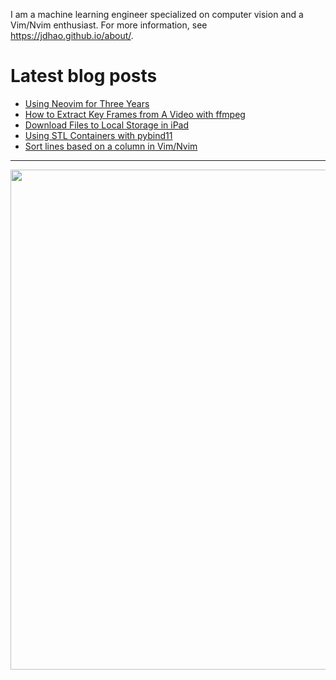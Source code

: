 I am a machine learning engineer specialized on computer vision and a Vim/Nvim enthusiast.
For more information, see https://jdhao.github.io/about/.

# Latest blog posts

<!-- BLOG-POST-LIST:START -->
- [Using Neovim for Three Years](https://jdhao.github.io/2021/12/31/using_nvim_after_three_years/)
- [How to Extract Key Frames from A Video with ffmpeg](https://jdhao.github.io/2021/12/25/ffmpeg-extract-key-frame-video/)
- [Download Files to Local Storage in iPad](https://jdhao.github.io/2021/12/25/ipad-download-file-to-local-storage/)
- [Using STL Containers with pybind11](https://jdhao.github.io/2021/12/23/pybind11_stl_vector/)
- [Sort lines based on a column in Vim/Nvim](https://jdhao.github.io/2021/12/21/sort_lines_based_on_a_column_nvim/)
<!-- BLOG-POST-LIST:END -->

----

<p align="center">
<img src="https://github-readme-stats.vercel.app/api?username=jdhao&show_icons=true&count_private=true&theme=solarized-light&hide_border=true" width="800">
</p>
